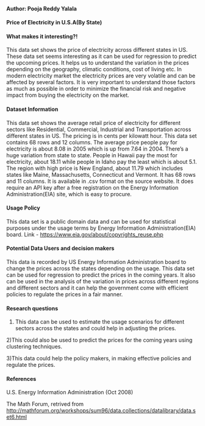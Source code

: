 #### Author: Pooja Reddy Yalala

#### Price of Electricity in U.S.A(By State)

#### What makes it interesting?!
This data set shows the price of electricity across different states in US. These data set seems interesting as it can be used for regression to predict the upcoming prices. It helps us to understand the variation in the prices depending on the geography, climatic conditions, cost of living etc. In modern electricity market the electricity prices are very volatile and can be affected by several factors. It is very important to understand those factors as much as possible in order to minimize the financial risk and negative impact from buying the electricity on the market.

#### Dataset Information
This data set shows the average retail price of electricity for different sectors like Residential, Commercial, Industrial and Transportation across different states in US. The pricing is in cents per kilowatt hour. This data set contains 68 rows and 12 columns. The average price people pay for electricity is about 8.08 in 2005 which is up from 7.64 in 2004. There’s a huge variation from state to state. People in Hawaii pay the most for electricity, about 18.11 while people in Idaho pay the least which is about 5.1. The region with high price is New England, about 11.79 which includes states like Maine, Massachusetts, Connecticut and Vermont.
It has 68 rows and 11 columns. It is available in .csv format on the source website. It does require an API key after a free registration on the Energy Information Administration(EIA) site, which is easy to procure.

#### Usage Policy

This data set is a public domain data and can be used for statistical purposes under the usage terms by Energy Information Administration(EIA) board. 
Link - https://www.eia.gov/about/copyrights_reuse.php


#### Potential Data Users and decision makers
This data is recorded by US Energy Information Administration board to change the prices across the states depending on the usage. This data set can be used for regression to predict the prices in the coming years. It also can be used in the analysis of the variation in prices across different regions and different sectors and it can help the government come with efficient policies to regulate the prices in a fair manner.

#### Research questions

1) This data can be used to estimate the usage scenarios for different sectors across the states and could help in adjusting the prices.

2)This could also be used to predict the prices for the coming years using clustering techniques.

3)This data could help the policy makers, in making effective policies and regulate the prices.

#### References

U.S. Energy Information Administration (Oct 2008)

The Math Forum, retrived from http://mathforum.org/workshops/sum96/data.collections/datalibrary/data.set6.html
